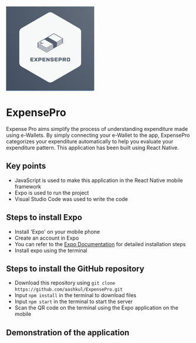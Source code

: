 ![ExpensePrologo](img/Logo.png)

# ExpensePro

Expense Pro aims simplify the process of understanding expenditure made using e-Wallets. By simply connecting your e-Wallet to the app, ExpensePro categorizes your expenditure automatically to help you evaluate your expenditure pattern. This application has been built using React Native.

## Key points

- JavaScript is used to make this application in the React Native mobile framework
- Expo is used to run the project
- Visual Studio Code was used to write the code

## Steps to install Expo

- Install 'Expo' on your mobile phone
- Create an account in Expo
- You can refer to the [Expo Documentation](https://docs.expo.dev/get-started/installation/) for detailed installation steps
- Install expo using the terminal

## Steps to install the GitHub repository

- Download this repository using `git clone https://github.com/aashkul/ExpensePro.git`
- Input `npm install` in the terminal to download files
- Input `npm start` in the terminal to start the server
- Scan the QR code on the terminal using the Expo application on the mobile

## Demonstration of the application

